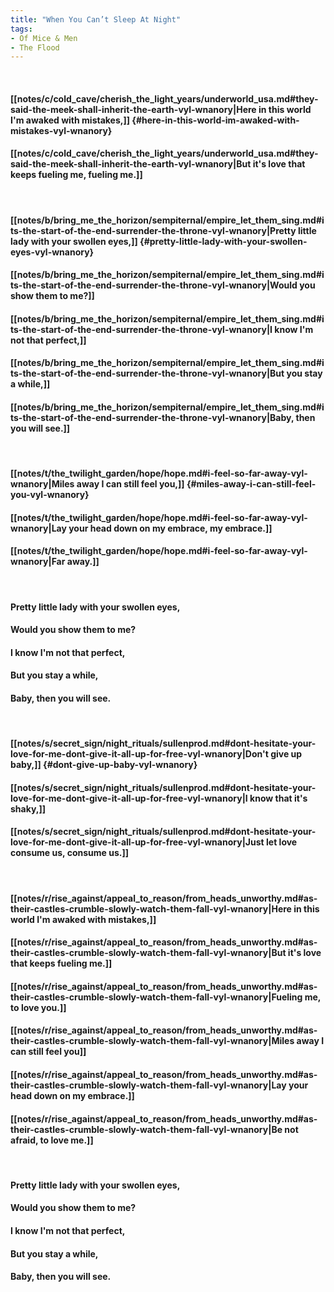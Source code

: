 ```yaml
---
title: "When You Can’t Sleep At Night"
tags:
- Of Mice & Men
- The Flood
---
```

&nbsp;
#### [[notes/c/cold_cave/cherish_the_light_years/underworld_usa.md#they-said-the-meek-shall-inherit-the-earth-vyl-wnanory|Here in this world I'm awaked with mistakes,]] {#here-in-this-world-im-awaked-with-mistakes-vyl-wnanory}
#### [[notes/c/cold_cave/cherish_the_light_years/underworld_usa.md#they-said-the-meek-shall-inherit-the-earth-vyl-wnanory|But it's love that keeps fueling me, fueling me.]]
&nbsp;
#### [[notes/b/bring_me_the_horizon/sempiternal/empire_let_them_sing.md#its-the-start-of-the-end-surrender-the-throne-vyl-wnanory|Pretty little lady with your swollen eyes,]] {#pretty-little-lady-with-your-swollen-eyes-vyl-wnanory}
#### [[notes/b/bring_me_the_horizon/sempiternal/empire_let_them_sing.md#its-the-start-of-the-end-surrender-the-throne-vyl-wnanory|Would you show them to me?]]
#### [[notes/b/bring_me_the_horizon/sempiternal/empire_let_them_sing.md#its-the-start-of-the-end-surrender-the-throne-vyl-wnanory|I know I'm not that perfect,]]
#### [[notes/b/bring_me_the_horizon/sempiternal/empire_let_them_sing.md#its-the-start-of-the-end-surrender-the-throne-vyl-wnanory|But you stay a while,]]
#### [[notes/b/bring_me_the_horizon/sempiternal/empire_let_them_sing.md#its-the-start-of-the-end-surrender-the-throne-vyl-wnanory|Baby, then you will see.]]
&nbsp;
#### [[notes/t/the_twilight_garden/hope/hope.md#i-feel-so-far-away-vyl-wnanory|Miles away I can still feel you,]] {#miles-away-i-can-still-feel-you-vyl-wnanory}
#### [[notes/t/the_twilight_garden/hope/hope.md#i-feel-so-far-away-vyl-wnanory|Lay your head down on my embrace, my embrace.]]
#### [[notes/t/the_twilight_garden/hope/hope.md#i-feel-so-far-away-vyl-wnanory|Far away.]]
&nbsp;
#### Pretty little lady with your swollen eyes,
#### Would you show them to me?
#### I know I'm not that perfect,
#### But you stay a while,
#### Baby, then you will see.
&nbsp;
#### [[notes/s/secret_sign/night_rituals/sullenprod.md#dont-hesitate-your-love-for-me-dont-give-it-all-up-for-free-vyl-wnanory|Don't give up baby,]] {#dont-give-up-baby-vyl-wnanory}
#### [[notes/s/secret_sign/night_rituals/sullenprod.md#dont-hesitate-your-love-for-me-dont-give-it-all-up-for-free-vyl-wnanory|I know that it's shaky,]]
#### [[notes/s/secret_sign/night_rituals/sullenprod.md#dont-hesitate-your-love-for-me-dont-give-it-all-up-for-free-vyl-wnanory|Just let love consume us, consume us.]]
&nbsp;
#### [[notes/r/rise_against/appeal_to_reason/from_heads_unworthy.md#as-their-castles-crumble-slowly-watch-them-fall-vyl-wnanory|Here in this world I'm awaked with mistakes,]]
#### [[notes/r/rise_against/appeal_to_reason/from_heads_unworthy.md#as-their-castles-crumble-slowly-watch-them-fall-vyl-wnanory|But it's love that keeps fueling me.]]
#### [[notes/r/rise_against/appeal_to_reason/from_heads_unworthy.md#as-their-castles-crumble-slowly-watch-them-fall-vyl-wnanory|Fueling me, to love you.]]
#### [[notes/r/rise_against/appeal_to_reason/from_heads_unworthy.md#as-their-castles-crumble-slowly-watch-them-fall-vyl-wnanory|Miles away I can still feel you]]
#### [[notes/r/rise_against/appeal_to_reason/from_heads_unworthy.md#as-their-castles-crumble-slowly-watch-them-fall-vyl-wnanory|Lay your head down on my embrace.]]
#### [[notes/r/rise_against/appeal_to_reason/from_heads_unworthy.md#as-their-castles-crumble-slowly-watch-them-fall-vyl-wnanory|Be not afraid, to love me.]]
&nbsp;
#### Pretty little lady with your swollen eyes,
#### Would you show them to me?
#### I know I'm not that perfect,
#### But you stay a while,
#### Baby, then you will see.
